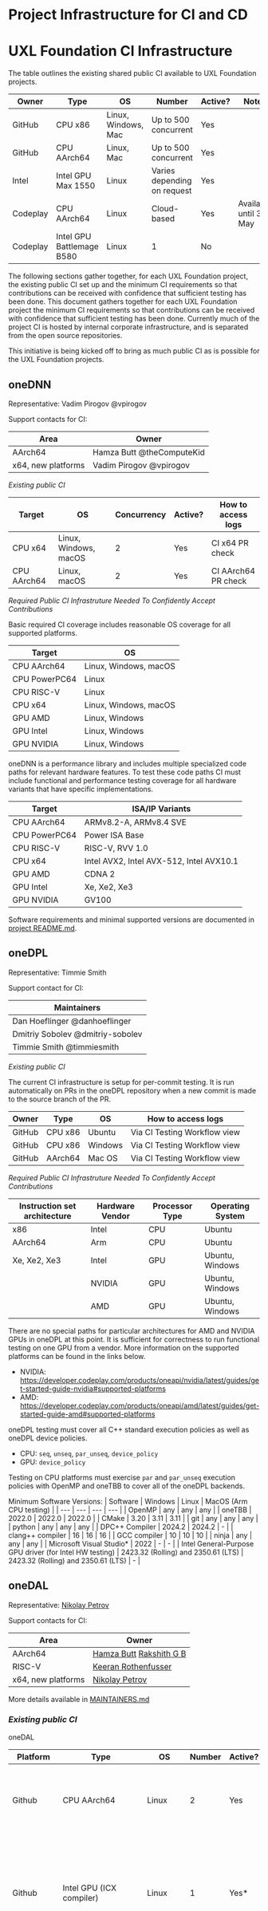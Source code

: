 # Project Infrastructure for CI and CD

UXL Foundation CI Infrastructure
================================

The table outlines the existing shared public CI available to UXL Foundation projects.

| Owner | Type | OS | Number | Active? | Notes |
| --- | --- | --- | --- | --- | --- |
| GitHub | CPU x86 | Linux, Windows, Mac | Up to 500 concurrent | Yes | |
| GitHub | CPU AArch64 | Linux, Mac | Up to 500 concurrent | Yes | |
| Intel | Intel GPU Max 1550 | Linux | Varies depending on request | Yes | |
| Codeplay | CPU AArch64 | Linux | Cloud-based | Yes | Available until 31 May |
| Codeplay | Intel GPU Battlemage B580 | Linux | 1 | No | |

The following sections gather together, for each UXL Foundation project, the existing public CI set up and the minimum CI requirements so that contributions can be received with confidence that sufficient testing has been done.
This document gathers together for each UXL Foundation project the minimum CI requirements so that contributions can be received with confidence that sufficient testing has been done.
Currently much of the project CI is hosted by internal corporate infrastructure, and is separated from the open source repositories.

This initiative is being kicked off to bring as much public CI as is possible for the UXL Foundation projects.

oneDNN
------

Representative: Vadim Pirogov @vpirogov

Support contacts for CI:

| Area               | Owner                     |
| ------------------ | ------------------------- |
| AArch64            | Hamza Butt @theComputeKid |
| x64, new platforms | Vadim Pirogov @vpirogov   |

*Existing public CI*

| Target      | OS                    | Concurrency  | Active? | How to access logs  |
| ----------- | --------------------- | ------------ | ------- | ------------------- |
| CPU x64     | Linux, Windows, macOS | 2            | Yes     | CI x64 PR check     |
| CPU AArch64 | Linux, macOS          | 2            | Yes     | CI AArch64 PR check |

*Required Public CI Infrastruture Needed To Confidently Accept Contributions*

Basic required CI coverage includes reasonable OS coverage for all supported
platforms.

| Target        | OS                    |
| ------------- | --------------------- |
| CPU AArch64   | Linux, Windows, macOS |
| CPU PowerPC64 | Linux                 |
| CPU RISC-V    | Linux                 |
| CPU x64       | Linux, Windows, macOS |
| GPU AMD       | Linux, Windows        |
| GPU Intel     | Linux, Windows        |
| GPU NVIDIA    | Linux, Windows        |

oneDNN is a performance library and includes multiple specialized code paths for
relevant hardware features. To test these code paths CI must include functional
and performance testing coverage for all hardware variants that have specific
implementations.

| Target        | ISA/IP Variants                          |
| ------------- | ---------------------------------------- |
| CPU AArch64   | ARMv8.2-A, ARMv8.4 SVE                   |
| CPU PowerPC64 | Power ISA Base                           |
| CPU RISC-V    | RISC-V, RVV 1.0                          |
| CPU x64       | Intel AVX2, Intel AVX-512, Intel AVX10.1 |
| GPU AMD       | CDNA 2                                   |
| GPU Intel     | Xe, Xe2, Xe3                             |
| GPU NVIDIA    | GV100                                    |

Software requirements and minimal supported versions are documented in [project
README.md](https://github.com/uxlfoundation/oneDNN?tab=readme-ov-file#requirements-for-building-from-source).

oneDPL
------

Representative: Timmie Smith

Support contact for CI:

| Maintainers               |
| ------------------------- |
| Dan Hoeflinger @danhoeflinger |
| Dmitriy Sobolev @dmitriy-sobolev |
| Timmie Smith @timmiesmith |

*Existing public CI*

The current CI infrastructure is setup for per-commit testing. It is run automatically on PRs in the oneDPL repository
when a new commit is made to the source branch of the PR.

| Owner | Type | OS | How to access logs |
| --- | --- | --- | --- |
| GitHub | CPU x86 | Ubuntu | Via CI Testing Workflow view |
| GitHub | CPU x86 | Windows | Via CI Testing Workflow view |
| GitHub | AArch64 | Mac OS | Via CI Testing Workflow view |

*Required Public CI Infrastruture Needed To Confidently Accept Contributions*

| Instruction set architecture | Hardware Vendor | Processor Type | Operating System |
| --- | --- | --- | --- |
| x86 | Intel | CPU | Ubuntu |
| AArch64 | Arm | CPU | Ubuntu |
| Xe, Xe2, Xe3 | Intel | GPU | Ubuntu, Windows |
|  | NVIDIA | GPU | Ubuntu, Windows |
|  | AMD | GPU | Ubuntu, Windows |

There are no special paths for particular architectures for AMD and NVIDIA GPUs in oneDPL at this point. It is
sufficient for correctness to run functional testing on one GPU from a vendor. More information on the supported
platforms can be found in the links below.
* NVIDIA: https://developer.codeplay.com/products/oneapi/nvidia/latest/guides/get-started-guide-nvidia#supported-platforms
* AMD: https://developer.codeplay.com/products/oneapi/amd/latest/guides/get-started-guide-amd#supported-platforms

oneDPL testing must cover all C++ standard execution policies as well as oneDPL device policies.

* CPU: ``seq``, ``unseq``, ``par_unseq``, ``device_policy``
* GPU: ``device_policy``

Testing on CPU platforms must exercise ``par`` and ``par_unseq`` execution policies with OpenMP and oneTBB to cover all
of the oneDPL backends.

Minimum Software Versions:
| Software | Windows | Linux | MacOS (Arm CPU testing) |
| --- | --- | --- | --- |
| OpenMP | any | any | any |
| oneTBB | 2022.0 | 2022.0 | 2022.0 |
| CMake | 3.20 | 3.11 | 3.11 |
| git | any | any | any |
| python | any | any | any |
| DPC++ Compiler | 2024.2 | 2024.2 | - |
| clang++ compiler | 16 | 16 | 16 |
| GCC compiler | 10 | 10 | 10 |
| ninja | any | any | any |
| Microsoft Visual Studio* | 2022 | - | - |
| Intel General-Purpose GPU driver (for Intel HW testing) | 2423.32 (Rolling) and 2350.61 (LTS) | 2423.32 (Rolling) and 2350.61 (LTS) | - |


oneDAL
------

Representative: [Nikolay Petrov](https://github.com/napetrov)

Support contacts for CI:

| Area               | Owner                                                                                               |
| ------------------ | --------------------------------------------------------------------------------------------------- |
| AArch64            | [Hamza Butt](https://github.com/theComputeKid) [Rakshith G B](https://github.com/rakshithgb-fujitsu)|
| RISC-V             | [Keeran Rothenfusser](https://github.com/keeranroth)                                                |
| x64, new platforms | [Nikolay Petrov](https://github.com/napetrov)                                                       |

More details available in [MAINTAINERS.md](https://github.com/uxlfoundation/oneDAL/blob/main/MAINTAINERS.md)

### *Existing public CI*

oneDAL

| Platform | Type | OS | Number | Active? | Comments |
| --- | --- | --- | --- | --- | --- |
| Github | CPU AArch64 | Linux | 2 | Yes | 2 Pipelines on Physical Arm systems Github hosted and Arm-Hosted. [ci-aarch64.yml](https://github.com/uxlfoundation/oneDAL/blob/main/.github/workflows/ci-aarch64.yml)  |
| Github | Intel GPU (ICX compiler) | Linux | 1 | Yes* | Pipeline configured for GPU validation on uxlfoundation GPU runners, currently disabled due to issues with Tiber Cloud. [ci.yml](https://github.com/uxlfoundation/oneDAL/blob/main/.github/workflows/ci.yml)  |
| Github | ABI conformance | Linux | 1 | Yes | ABI compatibility runs that compare PR to the main. [ci.yml](https://github.com/uxlfoundation/oneDAL/blob/main/.github/workflows/ci.yml)  |
| Github | Docker validation | Linux | 1 | Yes | Validation of oneDAL development env docker file. [docker-validation-ci.yml](https://github.com/uxlfoundation/oneDAL/blob/main/.github/workflows/docker-validation-ci.yml)  |
| Github | CPU Nightly | Linux, Windows | 2 | Yes | Nightly builds and broader validation for oneDAL. [nightly-build.yml](https://github.com/uxlfoundation/oneDAL/blob/main/.github/workflows/nightly-build.yml)  |
| Github | Copyright headers check | Linux | 1 | Yes | Check for proper copyright headers. [skywalking-eyes.yml](https://github.com/uxlfoundation/oneDAL/blob/main/.github/workflows/skywalking-eyes.yml)  |
| Github | PR checklist validation | Linux | 1 | Yes | Validation of PR conformance. [pr-checklist.yml](https://github.com/uxlfoundation/oneDAL/blob/main/.github/workflows/pr-checklist.yml)  |
| Github | Documentation deployment to gh-pages | Linux | 1 | Yes | Automatic docs deployment with release tag creation. [docs-release.yml](https://github.com/uxlfoundation/oneDAL/blob/main/.github/workflows/docs-release.yml)  |
| Mergify | Helper automation for merges/backporting | Linux | 1 | Yes | Automated labels assignment, removal of renovate branches. [.mergify.yml](https://github.com/uxlfoundation/oneDAL/blob/main/.github/.mergify.yml)  |
| Renovate | Automated dependency updates | Linux | 1 | Yes | Dependabot alternative, manages dependency updates for components. [renovate.json](https://github.com/uxlfoundation/oneDAL/blob/main/.github/renovate.json)  |
| Azure DevOps | Clang format check| Linux | 1 | Yes | Enforce coding standards. [ci.yml](https://github.com/uxlfoundation/oneDAL/blob/main/.ci/pipeline/ci.yml)  |
| Azure DevOps | CI build/test for x86/ARM/RISC-V with OS compilers | Linux, Windows | 8 | Yes | Intel build natively, ARM and RISC-V with cross-platform build and QEMU emulation. Build with GCC/VC compilers. [ci.yml](https://github.com/uxlfoundation/oneDAL/blob/main/.ci/pipeline/ci.yml)  |
| Azure DevOps | CI build/test with Bazel | Linux | 1 | Yes | Bazel-based build and validation. [ci.yml](https://github.com/uxlfoundation/oneDAL/blob/main/.ci/pipeline/ci.yml)  |
| Azure DevOps | oneDAL documentation build | Linux | 1 | Yes | Build documentation for validation purposes in CI. [docs.yml](https://github.com/uxlfoundation/oneDAL/blob/main/.ci/pipeline/docs.yml)  |
| Azure DevOps | sklearnex validation | Linux | 1 | Yes | Checking out sklearnex sources, doing build and validation with oneDAL PR changes. [ci.yml](https://github.com/uxlfoundation/oneDAL/blob/main/.ci/pipeline/ci.yml)  |
| Codefactor | Codefactor checks | N/A | 1 | Yes | Enforcing code checks in PRs, Bandit, and other code quality checks. [Codefactor](https://www.codefactor.io/repository/github/uxlfoundation/onedal)  |

scikit-learn-intelex

| Platform | Type | OS | Number | Active? | Comments |
| --- | --- | --- | --- | --- | --- |
| Mergify | Helper automation for merges/backporting | Linux | 1 | Yes | Automated labels assignment, removal of renovate branches. [.mergify.yml](https://github.com/uxlfoundation/scikit-learn-intelex/blob/main/.github/.mergify.yml)  |
| Renovate | Automated dependency updates | Linux | 1 | Yes | Dependabot alternative, manages dependency updates for components. [renovate.json](https://github.com/uxlfoundation/scikit-learn-intelex/blob/main/.github/renovate.json)  |
| Azure DevOps | CI conda based | Linux, Windows | 10 | Yes | CI build and testing for different scikit/python combinations [ci.yml](https://github.com/uxlfoundation/scikit-learn-intelex/blob/main/.ci/pipeline/ci.yml)  |
| Azure DevOps | Documentation validation | Linux | 10| Yes | Documentation build validation [docs.yml](https://github.com/uxlfoundation/scikit-learn-intelex/blob/main/.ci/pipeline/docs.yml)  |
| Azure DevOps | Linting | Linux | 1 | Yes | Linting enforcement through pre-commit [linting.yml](https://github.com/uxlfoundation/scikit-learn-intelex/blob/main/.ci/pipeline/linting.yml)  |
| Azure DevOps | Nightly | Linux | 1 | Yes | Nightly validation against scikit-learn main branch [nightly.yml](https://github.com/uxlfoundation/scikit-learn-intelex/blob/main/.ci/pipeline/nightly.yml)  |
| Azure DevOps | Coverity | Linux | 1 | Yes | [Coverity](https://scan.coverity.com/projects/daal4py) scans [nightly.yml](https://github.com/uxlfoundation/scikit-learn-intelex/blob/main/.ci/pipeline/nightly.yml)  |
| Azure DevOps | Releases validation | Linux, Windows | 12 | Yes | Validation of already released versions in pypi and conda-forge [ci.yml](https://github.com/uxlfoundation/scikit-learn-intelex/blob/main/.ci/pipeline/release.yml)  |
| Github | CI venv based | Linux, Windows | 6 | Yes | CI build and testing for different scikit/python combinations. [ci.yml](https://github.com/uxlfoundation/scikit-learn-intelex/blob/main/.github/workflows/ci.yml)  |
| Github | Copyright headers check | Linux | 1 | Yes | Check for proper copyright headers. [skywalking-eyes.yml](https://github.com/uxlfoundation/scikit-learn-intelex/blob/main/.github/workflows/skywalking-eyes.yml)  |
| Github | PR checklist validation | Linux | 1 | Yes | Validation of PR conformance. [pr-checklist.yml](https://github.com/uxlfoundation/scikit-learn-intelex/blob/main/.github/workflows/pr-checklist.yml)  |
| Github | Documentation deployment to gh-pages | Linux | 1 | Yes | Automatic docs deployment with release tag creation. [docs-release.yml](https://github.com/uxlfoundation/scikit-learn-intelex/blob/main/.github/workflows/docs-release.yml)  |
| Codefactor | Codefactor checks | N/A | 1 | Yes | Enforcing code checks in PRs, Bandit, and other code quality checks. [Codefactor](https://www.codefactor.io/repository/github/uxlfoundation/scikit-learn-intelex)  |
| Codecov | Codecoverage | N/A | 1 | Yes | Enforcing coverage tracking and increments in PRs. [Codecov](https://app.codecov.io/gh/uxlfoundation/scikit-learn-intelex)  |


### *Required Public CI Infrastructure Needed To Confidently Accept Contributions*

Currently internal Intel CI validation is required for code verification. 
Intel employees can start internal CI with comment "/intelci: run" and corresponding CI would be triggered.
It's not possible to view these logs without access to Intel network

Migration to public validation is possible but will require more x86 systems available in public - currently public validation covers a small subset of validation scopes that we are planning to expand

| Instruction set architecture | Hardware Vendor | Processor Type | Operating System |
| --- | --- | --- | --- |
| x86 | Intel | CPU | Ubuntu, Windows |
| AArch64 | Arm | CPU | Ubuntu |
| Xe, Xe2, Xe3 | Intel | GPU | Ubuntu, Windows |

Software Versions:
* C/C++ Compiler
* DPC++ Compiler and oneMKL if building with SYCL support
* BLAS and LAPACK libraries - both provided by oneMKL or openBLAS could be used 
* Python version 3.9 or higher
* oneTBB library (repository contains script to download it)
* oneDPL library if building with SYCL support
* Microsoft Visual Studio* (Windows* only)
* MSYS2 (Windows* only)
* make and dos2unix tools
Full list of SW requirements and steps defined in [INSTALL.md](https://github.com/uxlfoundation/oneDAL/blob/main/INSTALL.md)


oneCCL
------

Representative: Maria Petrova

Support contact for CI:

*Existing public CI*

| Owner | Type | OS | Number | Active? | How to access logs |
| --- | --- | --- | --- | --- | --- |
| ? | ? | ? | ? | ? | ? |

*Required Public CI Infrastruture Needed To Confidently Accept Contributions*

| Instruction set architecture | Hardware Vendor | Processor Type | Operating System |
| --- | --- | --- | --- |
| x86 | Intel | CPU | Ubuntu |
| AArch64 | Arm | CPU | Ubuntu |

Software Versions:
* CMake
* glibc
* ...

oneMath
-------

Representative: [Maria Kraynyuk](https://github.com/mkrainiuk)

Support contact for CI: [Alexey Srednitsky](https://github.com/toxicscum)

*Existing public CI*

| Owner | Type | OS | Number | Active? | How to access logs |
| --- | --- | --- | --- | --- | --- |
| GitHub	| CPU x86 | Ubuntu latest | N/A - GitHub-hosted runners | Yes | From workflow run |

*Required Public CI Infrastructure Needed To Confidently Accept Contributions*

| Instruction set architecture | Hardware Vendor | Processor Type | Operating System | Comment |
| --- | --- | --- | --- | --- |
| x86 | Intel/AMD | CPU | Ubuntu | Already supported in public CI on x64 VM |
| AArch64 | Arm | CPU | Ubuntu | Arm Neoverse Processor Family: N1, V1, or V2 |
| Intel Data Center Max Series | Intel | GPU | Ubuntu | Or at least one from [Intel oneMKL supported list](https://www.intel.com/content/www/us/en/developer/articles/system-requirements/oneapi-math-kernel-library-system-requirements.html) on Linux |
| A100 or H100 | NVIDIA | GPU | Ubuntu | Or at least Compute Capability 7.5 or later (T4+), see [CUDA toolkit deprecated GPUs](https://docs.nvidia.com/cuda/cuda-toolkit-release-notes/index.html#deprecated-architectures) |
| MI210 | AMD | GPU | Ubuntu | Or at least one from [ROCm supported list](https://rocm.docs.amd.com/projects/install-on-linux/en/latest/reference/system-requirements.html) |
| x86 | Intel/AMD | CPU | Windows | Can be supported with GitHub-hosted runners, but they have not enough processors for acceptable build time |
| Intel Flex or Arch Series | Intel | GPU | Windows | Or at least one from [Intel oneMKL supported list](https://www.intel.com/content/www/us/en/developer/articles/system-requirements/oneapi-math-kernel-library-system-requirements.html) on Windows |

Software requirements: [link](https://github.com/uxlfoundation/oneMath/tree/develop?tab=readme-ov-file#software-requirements)

oneTBB
------

Representative: Michael Voss

Support contact for CI:

*Existing public CI*

| Owner | Type | OS | Number | Active? | How to access logs |
| --- | --- | --- | --- | --- | --- |
| ? | ? | ? | ? | ? | ? |

*Required Public CI Infrastruture Needed To Confidently Accept Contributions*

| Instruction set architecture | Hardware Vendor | Processor Type | Operating System |
| --- | --- | --- | --- |
| x86 | Intel | CPU | Ubuntu |
| AArch64 | Arm | CPU | Ubuntu |

Software Versions:
* CMake
* glibc
* ...

oneCK
-----

Representative: Aaron Dron

Support contact for CI:

*Existing public CI*

| Owner | Type | OS | Number | Active? | How to access logs |
| --- | --- | --- | --- | --- | --- |
| ? | ? | ? | ? | ? | ? |

*Required Public CI Infrastruture Needed To Confidently Accept Contributions*

| Instruction set architecture | Hardware Vendor | Processor Type | Operating System |
| --- | --- | --- | --- |
| x86 | Intel | CPU | Ubuntu |
| AArch64 | Arm | CPU | Ubuntu |

Software Versions:
* CMake
* glibc
* ...
